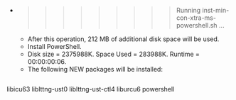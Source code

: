 * >>>>>>>>> Running inst-min-con-xtra-ms-powershell.sh ...
  * After this operation, 212 MB of additional disk space will be used.
  * Install PowerShell.
  * Disk size = 2375988K. Space Used = 283988K. Runtime = 00:00:00:06.
  * The following NEW packages will be installed:
  ```bash
libicu63 liblttng-ust0 liblttng-ust-ctl4 liburcu6 powershell
  ```

